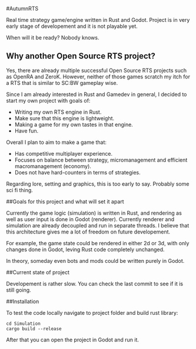 #AutumnRTS

Real time strategy game/engine written in Rust and Godot. Project is in very early stage of developement and it is not playable yet. 

When will it be ready? Nobody knows.

## Why another Open Source RTS project?

Yes, there are already multiple successful Open Source RTS projects such as OpenRA and ZeroK. However, neither of those games scratch my itch for a RTS that is similar to SC:BW gameplay wise. 

Since I am already interested in Rust and Gamedev in general, I decided to start my own project with goals of:

- Writing my own RTS engine in Rust.
- Make sure that this engine is lightweight.
- Making a game for my own tastes in that engine.
- Have fun.

Overall I plan to aim to make a game that:

- Has competitive multiplayer experience.
- Focuses on balance between strategy, micromanagement and efficient macromanagement (economy).
- Does not have hard-counters in terms of strategies.

Regarding lore, setting and graphics, this is too early to say. Probably some sci fi thing.

##Goals for this project and what will set it apart

Currently the game logic (simulation) is written in Rust, and rendering as well as user input is done in Godot (renderer). Currently renderer and simulation are already decoupled and run in separate threads. I believe that this architecture gives me a lot of freedom on future developement.

For example, the game state could be rendered in either 2d or 3d, with only changes done in Godot, leving Rust code completely unchanged. 

In theory, someday even bots and mods could be written purely in Godot.

##Current state of project

Developement is rather slow. You can check the last commit to see if it is still going.  

##Installation

To test the code locally navigate to project folder and build rust library:

	cd Simulation
	cargo build --release

After that you can open the project in Godot and run it.